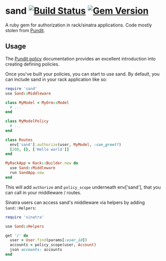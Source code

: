 sand [![Build Status](https://travis-ci.org/NickTomlin/ruby-sand.svg?branch=master)](https://travis-ci.org/NickTomlin/ruby-sand) [![Gem Version](https://badge.fury.io/rb/sand.svg)](https://badge.fury.io/rb/sand)
===

A ruby gem for authorization in rack/sinatra applications. Code mostly stolen from [Pundit](https://github.com/elabs/pundit).

Usage
---

The [Pundit policy](https://github.com/elabs/pundit#policies) documentation provides an excellent introduction into creating defining policies.

Once you've built your policies, you can start to use sand. By default, you can include sand in your rack application like so:

```ruby
require 'sand'
use Sand::Middleware

class MyModel < MyOrm::Model
  # ...
end

class MyModelPolicy
  # ...
end

class Routes
  env['sand'].authorize(user, MyModel, :can_greet?)
  [200, {}, ['Hello world']]
end

MyRackApp = Rack::Builder.new do
  use Sand::Middleware
  run SandApp.new
end
```

This will add `authorize` and `policy_scope` underneath env['sand'], that you can call in your middleware / routes.

Sinatra users can access sand's middleware via helpers by adding `Sand::Helpers`:

```ruby
require 'sinatra'

use Sand::Helpers

get '/' do
  user = User.find(params[:user_id])
  accounts = policy_scope(user, Account)
  json accounts: accounts
end
```
